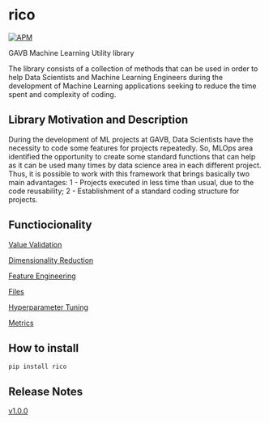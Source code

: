 # **rico**

[![APM](https://img.shields.io/apm/l/python?style=plastic)](./LICENSE)


GAVB Machine Learning Utility library

The library consists of a collection of methods that can be used in order to help Data Scientists and Machine Learning Engineers during the development of Machine Learning applications seeking to reduce the time spent and complexity of coding.


## **Library Motivation and Description**

During the development of ML projects at GAVB, Data Scientists have the necessity to code some features for projects repeatedly. So, MLOps area identified the opportunity to create some standard functions that can help as it can be used many times by data science area in each different project.
Thus, it is possible to work with this framework that brings basically two main advantages: 
1 - Projects executed in less time than usual, due to the code reusability;
2 - Establishment of a standard coding structure for projects.

## **Functiocionality**

[Value Validation](./exercises/value_validation.ipynb)

[Dimensionality Reduction](./exercises/dimensionality_reduction.ipynb)

[Feature Engineering](./exercises/feature_engineering.ipynb)

[Files](./exercises/files.ipynb)

[Hyperparameter Tuning](./exercises/hyperparameter_tuning.ipynb)

[Metrics](./exercises/metrics.ipynb)


## **How to install**

```
pip install rico
```


## **Release Notes**

[v1.0.0](./CHANGELOG.md)
